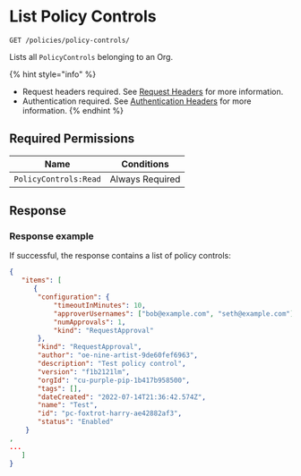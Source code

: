 # List Policy Controls

`GET /policies/policy-controls/`

Lists all `PolicyControls` belonging to an Org.

{% hint style="info" %}
* Request headers required. See [Request Headers](../../../../advanced-topics/authentication/request-headers.md) for more information.
* Authentication required. See [Authentication Headers](../../../../advanced-topics/authentication/request-headers.md#authentication-headers) for more information.
{% endhint %}

## Required Permissions

| Name                  | Conditions      |
| --------------------- | --------------- |
| `PolicyControls:Read` | Always Required |

## Response <a href="#response" id="response"></a>

### Response example <a href="#response-example" id="response-example"></a>

If successful, the response contains a list of policy controls:

```json
{
   "items": [
      {
       "configuration": {
           "timeoutInMinutes": 10,
           "approverUsernames": ["bob@example.com", "seth@example.com"],
           "numApprovals": 1,
           "kind": "RequestApproval"
       },
       "kind": "RequestApproval",
       "author": "oe-nine-artist-9de60fef6963",
       "description": "Test policy control",
       "version": "f1b2121lm",
       "orgId": "cu-purple-pip-1b417b958500",
       "tags": [],
       "dateCreated": "2022-07-14T21:36:42.574Z",
       "name": "Test",
       "id": "pc-foxtrot-harry-ae42882af3",
       "status": "Enabled"
    }
, 
...
   ]
}
```
